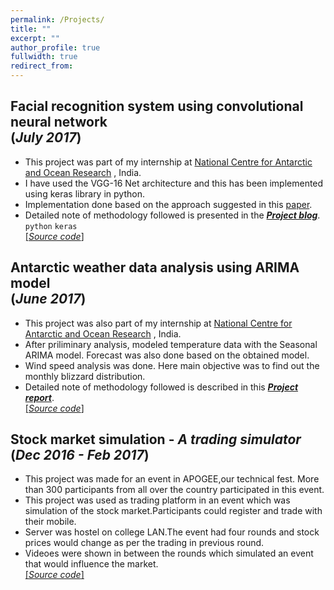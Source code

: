 ```yaml
---
permalink: /Projects/
title: ""
excerpt: ""
author_profile: true
fullwidth: true
redirect_from: 
---
```

## Facial recognition system using convolutional neural network <br>(_July 2017_)
* This project was part of my internship at [National Centre for Antarctic and Ocean Research](http://www.ncaor.gov.in/) , India. 
* I have used the VGG-16 Net architecture and this has been implemented using keras library in python.
* Implementation done based on the approach suggested in this [paper](http://www.robots.ox.ac.uk/~vgg/publications/2015/Parkhi15/parkhi15.pdf).
* Detailed note of methodology followed is presented in the [**_Project blog_**](https://anirudhk686.github.io/facial_recognition/).<br>`python` `keras`<br>
[[_Source code_]](https://github.com/anirudhk686/facial_recognition)

## Antarctic weather data analysis using ARIMA model <br>(_June 2017_)
* This project was also part of my internship at [National Centre for Antarctic and Ocean Research](http://www.ncaor.gov.in/) , India.
* After priliminary analysis, modeled temperature data with the Seasonal ARIMA model. Forecast was also done based on the obtained model.
* Wind speed analysis was done. Here main objective was to find out the monthly blizzard distribution.
* Detailed note of methodology followed is described in this [**_Project report_**](https://github.com/anirudhk686/weather_data_analysis/blob/master/Final_report.pdf).<br>
[[_Source code_]](https://github.com/anirudhk686/weather_data_analysis)

## Stock market simulation - _A trading simulator_ <br>(_Dec 2016 - Feb 2017_)
* This project was made for an event in APOGEE,our technical fest. More than 300 participants from all over the country participated in this event.
* This project was used as trading platform in an event which was simulation of the stock market.Participants could register and trade with their mobile.
* Server was hostel on college LAN.The event had four rounds and stock prices would change as per the trading in previous round.
* Videoes were shown in between the rounds which simulated an event that would influence the market.<br>
[[_Source code_]](https://github.com/anirudhk686/SMS_2017)




